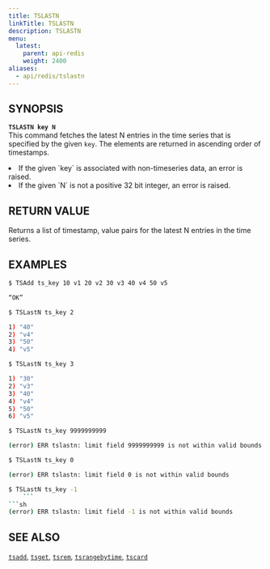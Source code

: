 ```yaml
---
title: TSLASTN
linkTitle: TSLASTN
description: TSLASTN
menu:
  latest:
    parent: api-redis
    weight: 2400
aliases:
  - api/redis/tslastn
---
```


## SYNOPSIS
<b>`TSLASTN key N`</b><br>
This command fetches the latest N entries in the time series that is specified by the given `key`.
The elements are returned in ascending order of timestamps.

<li>If the given `key` is associated with non-timeseries data, an error is raised.</li>
<li>If the given `N` is not a positive 32 bit integer, an error is raised.</li>

## RETURN VALUE
Returns a list of timestamp, value pairs for the latest N entries in the time series.

## EXAMPLES
```{.sh .copy .separator-dollar}
$ TSAdd ts_key 10 v1 20 v2 30 v3 40 v4 50 v5
```
```sh
“OK”
```
```{.sh .copy .separator-dollar}
$ TSLastN ts_key 2
```
```sh
1) "40"
2) "v4"
3) "50"
4) "v5"
```
```{.sh .copy .separator-dollar}
$ TSLastN ts_key 3
```
```sh
1) "30"
2) "v3"
3) "40"
4) "v4"
5) "50"
6) "v5"
```
```{.sh .copy .separator-dollar}
$ TSLastN ts_key 9999999999
```
```sh
(error) ERR tslastn: limit field 9999999999 is not within valid bounds
```
```{.sh .copy .separator-dollar}
$ TSLastN ts_key 0
```
```sh
(error) ERR tslastn: limit field 0 is not within valid bounds
```
```{.sh .copy .separator-dollar}
$ TSLastN ts_key -1
	```
```sh
(error) ERR tslastn: limit field -1 is not within valid bounds
```

## SEE ALSO
[`tsadd`](../tsadd/), [`tsget`](../tsget/), [`tsrem`](../tsrem/), 
[`tsrangebytime`](../tsrangebytime), [`tscard`](../tscard)
